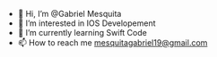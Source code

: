 - 👋 Hi, I’m @Gabriel Mesquita
- 👀 I’m interested in IOS Developement
- 🌱 I’m currently learning Swift Code
- 📫 How to reach me mesquitagabriel19@gmail.com

<!---
GabrielMesquita19/GabrielMesquita19 is a ✨ special ✨ repository because its `README.md` (this file) appears on your GitHub profile.
You can click the Preview link to take a look at your changes.
--->
